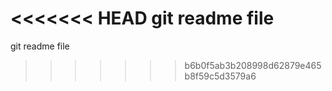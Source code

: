 <<<<<<< HEAD
git readme file
=======
git readme file
>>>>>>> b6b0f5ab3b208998d62879e465b8f59c5d3579a6
